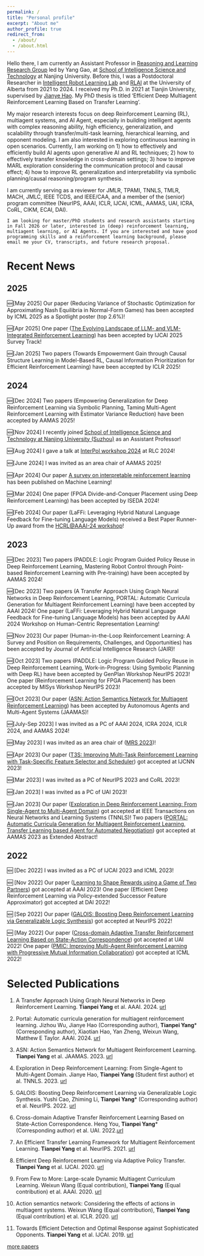 ```yaml
---
permalink: /
title: "Personal profile"
excerpt: "About me"
author_profile: true
redirect_from: 
  - /about/
  - /about.html
---
```



Hello there, I am currently an Assistant Professor in [Reasoning and Learning Research Group](https://cs.nju.edu.cn/rl/) led by Yang Gao, at [School of Intelligence Science and Technology](https://is.nju.edu.cn/main.htm) at Nanjing University. Before this, I was a Postdoctoral Researcher in [Intelligent Robot Learning Lab](https://irll.ca/) and [RLAI](http://rlai.ualberta.ca/) at the University of Alberta from 2021 to 2024. I received my Ph.D. in 2021 at Tianjin University, supervised by [Jianye Hao](http://www.icdai.org/jianye.html). My PhD thesis is titled ‘Efficient Deep Multiagent Reinforcement Learning Based on Transfer Learning’.

My major research interests focus on deep Reinforcement Learning (RL), multiagent systems, and AI Agent, especially in building intelligent agents with complex reasoning ability, high efficiency, generalization, and scalability through transfer/multi-task learning, hierarchical learning, and opponent modeling. I am also interested in exploring continuous learning in open scenarios. Currently, I am working on 1) how to effectively and efficiently build AI agents upon generative AI and RL techniques; 2) how to effectively transfer knowledge in cross-domain settings; 3) how to improve MARL exploration considering the communication protocol and causal effect; 4) how to improve RL generalization and interpretability via symbolic planning/causal reasoning/program synthesis. 

I am currently serving as a reviewer for JMLR, TPAMI, TNNLS, TMLR, MACH, JMLC, IEEE TCDS, and IEEE/CAA, and a member of the (senior) program committee (NeurIPS, AAAI, ICLR, IJCAI, ICML, AAMAS, UAI, ICRA, CoRL, CIKM, ECAI, DAI).

`I am looking for master/PhD students and research assistants starting in Fall 2026 or later, interested in (deep) reinforcement learning, multiagent learning, or AI Agents. If you are interested and have good programming skills and a reinforcement learning background, please email me your CV, transcripts, and future research proposal.`

Recent News
======

2025
--
&#x1F195;[May 2025] Our paper (Reducing Variance of Stochastic Optimization for Approximating Nash Equilibria in Normal-Form Games) has been accepted by ICML 2025 as a Spotlight poster (top 2.6%)!

&#x1F195;[Apr 2025] One paper ([The Evolving Landscape of LLM- and VLM-Integrated Reinforcement Learning](https://arxiv.org/abs/2502.15214)) has been accepted by IJCAI 2025 Survey Track! 

&#x1F195;[Jan 2025] Two papers (Towards Empowerment Gain through Causal Structure Learning in Model-Based RL, Causal Information Prioritization for Efficient Reinforcement Learning) have been accepted by ICLR 2025! 

2024
--
&#x1F195;[Dec 2024] Two papers (Empowering Generalization for Deep Reinforcement Learning via Symbolic Planning, Taming Multi-Agent Reinforcement Learning with Estimator Variance Reduction) have been accepted by AAMAS 2025! 

&#x1F195;[Nov 2024] I recently joined [School of Intelligence Science and Technology at Nanjing University (Suzhou)](https://is.nju.edu.cn/main.htm) as an Assistant Professor! 

&#x1F195;[Aug 2024] I gave a talk at [InterPol workshop 2024](https://sites.google.com/view/interppol-workshop/program?authuser=0) at RLC 2024!

&#x1F195;[June 2024] I was invited as an area chair of AAMAS 2025!

&#x1F195;[Apr 2024] Our paper [A survey on interpretable reinforcement learning](https://link.springer.com/article/10.1007/s10994-024-06543-w) has been published on Machine Learning! 

&#x1F195;[Mar 2024] One paper (FPGA Divide-and-Conquer Placement using Deep Reinforcement Learning) has been accepted by ISEDA 2024! 

&#x1F195;[Feb 2024] Our paper (LaFFi: Leveraging Hybrid Natural Language Feedback for Fine-tuning Language Models) received a Best Paper Runner-Up award from the [HCRL@AAAI-24 workshop](https://hcrl-workshop.github.io/2024/papers.html)!

2023
--
&#x1F195;[Dec 2023] Two papers (PADDLE: Logic Program Guided Policy Reuse in Deep Reinforcement Learning, Mastering Robot Control through Point-based Reinforcement Learning with Pre-training) have been accepted by AAMAS 2024! 

&#x1F195;[Dec 2023] Two papers (A Transfer Approach Using Graph Neural Networks in Deep Reinforcement Learning, PORTAL: Automatic Curricula Generation for Multiagent Reinforcement Learning) have been accepted by AAAI 2024! One paper (LaFFi: Leveraging Hybrid Natural Language Feedback for Fine-tuning Language Models) has been accepted by AAAI 2024 Workshop on Human-Centric Representation Learning!

&#x1F195;[Nov 2023] Our paper (Human-in-the-Loop Reinforcement Learning: A Survey and Position on Requirements, Challenges, and Opportunities) has been accepted by Journal of Artificial Intelligence Research (JAIR)!

&#x1F195;[Oct 2023] Two papers (PADDLE: Logic Program Guided Policy Reuse in Deep Reinforcement Learning, Work-in-Progress: Using Symbolic Planning with Deep RL) have been accepted by GenPlan Workshop NeurIPS 2023! One paper (Reinforcement Learning for FPGA Placement) has been accepted by MlSys Workshop NeurIPS 2023!

&#x1F195;[Oct 2023] Our paper ([ASN: Action Semantics Network for Multiagent Reinforcement Learning](https://dl.acm.org/doi/abs/10.1007/s10458-023-09628-3)) has been accepted by Autonomous Agents and Multi-Agent Systems (JAAMAS)!

&#x1F195;[July-Sep 2023] I was invited as a PC of AAAI 2024, ICRA 2024, ICLR 2024, and AAMAS 2024!

&#x1F195;[May 2023] I was invited as an area chair of ([MRS 2023](https://sites.bu.edu/mrs2023/committee/))!

&#x1F195;[Apr 2023] Our paper ([T3S: Improving Multi-Task Reinforcement Learning with Task-Specific Feature Selector and Scheduler](https://ieeexplore.ieee.org/abstract/document/10191536)) got accepted at IJCNN 2023!

&#x1F195;[Mar 2023] I was invited as a PC of NeurIPS 2023 and CoRL 2023!

&#x1F195;[Jan 2023] I was invited as a PC of UAI 2023!

&#x1F195;[Jan 2023] Our paper ([Exploration in Deep Reinforcement Learning: From Single-Agent to Multi-Agent Domain](https://ieeexplore.ieee.org/abstract/document/10021988)) got accepted at IEEE Transactions on Neural Networks and Learning Systems (TNNLS)!
Two papers ([PORTAL: Automatic Curricula Generation for Multiagent Reinforcement Learning](https://dl.acm.org/doi/abs/10.5555/3545946.3598967), [Transfer Learning based Agent for Automated Negotiation](https://dl.acm.org/doi/abs/10.5555/3545946.3599115)) got accepted at AAMAS 2023 as Extended Abstract!

2022
--
&#x1F195;  [Dec 2022] I was invited as a PC of IJCAI 2023 and ICML 2023!

&#x1F195;  [Nov 2022] Our paper ([Learning to Shape Rewards using a Game of Two Partners](https://ojs.aaai.org/index.php/AAAI/article/view/26371)) got accepted at AAAI 2023! One paper (Efficient Deep Reinforcement Learning via Policy-extended Successor Feature Approximator) got accepted at DAI 2022!

&#x1F195;  [Sep 2022] Our paper ([GALOIS: Boosting Deep Reinforcement Learning via Generalizable Logic Synthesis](https://openreview.net/forum?id=XSV1T9jMuz9)) got accepted at NeurIPS 2022!

&#x1F195;  [May 2022] Our paper ([Cross-domain Adaptive Transfer Reinforcement Learning Based on State-Action Correspondence](https://proceedings.mlr.press/v180/you22a.html)) got accepted at UAI 2022! One paper ([PMIC: Improving Multi-Agent Reinforcement Learning with Progressive Mutual Information Collaboration](https://proceedings.mlr.press/v162/li22s.html)) got accepted at ICML 2022!


Selected Publications
======
1. A Transfer Approach Using Graph Neural Networks in Deep Reinforcement Learning. **Tianpei Yang** et al. AAAI. 2024. [url](https://ojs.aaai.org/index.php/AAAI/article/view/29571)
   
2. Portal: Automatic curricula generation for multiagent reinforcement learning. Jizhou Wu, Jianye Hao (Corresponding author), **Tianpei Yang*** (Corresponding author), Xiaotian Hao, Yan Zheng, Weixun Wang, Matthew E Taylor. AAAI. 2024. [url](https://ojs.aaai.org/index.php/AAAI/article/view/29524)

3. ASN: Action Semantics Network for Multiagent Reinforcement Learning. **Tianpei Yang** et al. JAAMAS. 2023. [url](https://dl.acm.org/doi/abs/10.1007/s10458-023-09628-3)

4. Exploration in Deep Reinforcement Learning: From Single-Agent to Multi-Agent Domain. Jianye Hao, **Tianpei Yang** (Student first author) et al. TNNLS. 2023. [url](https://ieeexplore.ieee.org/abstract/document/10021988)

5. GALOIS: Boosting Deep Reinforcement Learning via Generalizable Logic Synthesis. Yushi Cao, Zhiming Li, **Tianpei Yang*** (Corresponding author) et al. NeurIPS. 2022. [url](https://openreview.net/forum?id=XSV1T9jMuz9)

6. Cross-domain Adaptive Transfer Reinforcement Learning Based on State-Action Correspondence. Heng You, **Tianpei Yang*** (Corresponding author) et al. UAI. 2022.[url](https://proceedings.mlr.press/v180/you22a.html) 

7. An Efficient Transfer Learning Framework for Multiagent Reinforcement Learning. **Tianpei Yang** et al. NeurIPS. 2021. [url](https://proceedings.neurips.cc/paper/2021/hash/8d9a6e908ed2b731fb96151d9bb94d49-Abstract.html)

8. Efficient Deep Reinforcement Learning via Adaptive Policy Transfer. **Tianpei Yang** et al. IJCAI. 2020. [url](https://www.ijcai.org/proceedings/2020/428) 

9. From Few to More: Large-scale Dynamic Multiagent Curriculum Learning. Weixun Wang (Equal contribution), **Tianpei Yang** (Equal contribution) et al. AAAI. 2020. [url](https://ojs.aaai.org//index.php/AAAI/article/view/6221)

10. Action semantics network: Considering the effects of actions in multiagent systems. Weixun Wang (Equal contribution), **Tianpei Yang** (Equal contribution) et al. ICLR. 2020. [url](https://openreview.net/forum?id=ryg48p4tPH)

11. Towards Efficient Detection and Optimal Response against Sophisticated Opponents. **Tianpei Yang** et al. IJCAI. 2019. [url](https://www.ijcai.org/proceedings/2019/88) 

<a href="https://tianpeiyang.github.io/publications">more papers</a>

